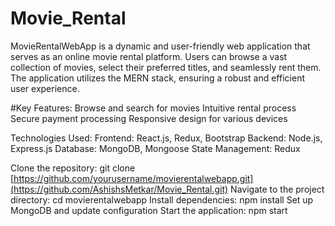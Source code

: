 # Movie_Rental
MovieRentalWebApp is a dynamic and user-friendly web application that serves as an online movie rental platform. 
Users can browse a vast collection of movies, select their preferred titles, and seamlessly rent them. The application utilizes the MERN stack, ensuring a robust and efficient user experience.

#Key Features:
Browse and search for movies
Intuitive rental process
Secure payment processing
Responsive design for various devices

Technologies Used:
Frontend: React.js, Redux, Bootstrap
Backend: Node.js, Express.js
Database: MongoDB, Mongoose
State Management: Redux

Clone the repository: git clone [https://github.com/yourusername/movierentalwebapp.git](https://github.com/AshishsMetkar/Movie_Rental.git)
Navigate to the project directory: cd movierentalwebapp
Install dependencies: npm install
Set up MongoDB and update configuration
Start the application: npm start

